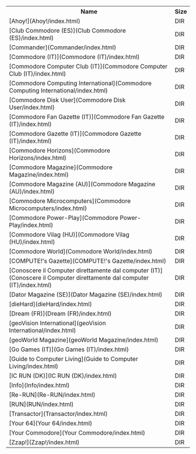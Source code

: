 <table>
<tr><th>Name</th><th>Size</th></tr>
<tr><td>[Ahoy!](Ahoy!/index.html)</td><td>DIR</td></tr>
<tr><td>[Club Commodore (ES)](Club Commodore (ES)/index.html)</td><td>DIR</td></tr>
<tr><td>[Commander](Commander/index.html)</td><td>DIR</td></tr>
<tr><td>[Commodore (IT)](Commodore (IT)/index.html)</td><td>DIR</td></tr>
<tr><td>[Commodore Computer Club (IT)](Commodore Computer Club (IT)/index.html)</td><td>DIR</td></tr>
<tr><td>[Commodore Computing International](Commodore Computing International/index.html)</td><td>DIR</td></tr>
<tr><td>[Commodore Disk User](Commodore Disk User/index.html)</td><td>DIR</td></tr>
<tr><td>[Commodore Fan Gazette (IT)](Commodore Fan Gazette (IT)/index.html)</td><td>DIR</td></tr>
<tr><td>[Commodore Gazette (IT)](Commodore Gazette (IT)/index.html)</td><td>DIR</td></tr>
<tr><td>[Commodore Horizons](Commodore Horizons/index.html)</td><td>DIR</td></tr>
<tr><td>[Commodore Magazine](Commodore Magazine/index.html)</td><td>DIR</td></tr>
<tr><td>[Commodore Magazine (AU)](Commodore Magazine (AU)/index.html)</td><td>DIR</td></tr>
<tr><td>[Commodore Microcomputers](Commodore Microcomputers/index.html)</td><td>DIR</td></tr>
<tr><td>[Commodore Power-Play](Commodore Power-Play/index.html)</td><td>DIR</td></tr>
<tr><td>[Commodore Vilag (HU)](Commodore Vilag (HU)/index.html)</td><td>DIR</td></tr>
<tr><td>[Commodore World](Commodore World/index.html)</td><td>DIR</td></tr>
<tr><td>[COMPUTE!'s Gazette](COMPUTE!'s Gazette/index.html)</td><td>DIR</td></tr>
<tr><td>[Conoscere il Computer direttamente dal computer (IT)](Conoscere il Computer direttamente dal computer (IT)/index.html)</td><td>DIR</td></tr>
<tr><td>[Dator Magazine (SE)](Dator Magazine (SE)/index.html)</td><td>DIR</td></tr>
<tr><td>[dieHard](dieHard/index.html)</td><td>DIR</td></tr>
<tr><td>[Dream (FR)](Dream (FR)/index.html)</td><td>DIR</td></tr>
<tr><td>[geoVision International](geoVision International/index.html)</td><td>DIR</td></tr>
<tr><td>[geoWorld Magazine](geoWorld Magazine/index.html)</td><td>DIR</td></tr>
<tr><td>[Go Games (IT)](Go Games (IT)/index.html)</td><td>DIR</td></tr>
<tr><td>[Guide to Computer Living](Guide to Computer Living/index.html)</td><td>DIR</td></tr>
<tr><td>[IC RUN (DK)](IC RUN (DK)/index.html)</td><td>DIR</td></tr>
<tr><td>[Info](Info/index.html)</td><td>DIR</td></tr>
<tr><td>[Re-RUN](Re-RUN/index.html)</td><td>DIR</td></tr>
<tr><td>[RUN](RUN/index.html)</td><td>DIR</td></tr>
<tr><td>[Transactor](Transactor/index.html)</td><td>DIR</td></tr>
<tr><td>[Your 64](Your 64/index.html)</td><td>DIR</td></tr>
<tr><td>[Your Commodore](Your Commodore/index.html)</td><td>DIR</td></tr>
<tr><td>[Zzap!](Zzap!/index.html)</td><td>DIR</td></tr>
</table>
